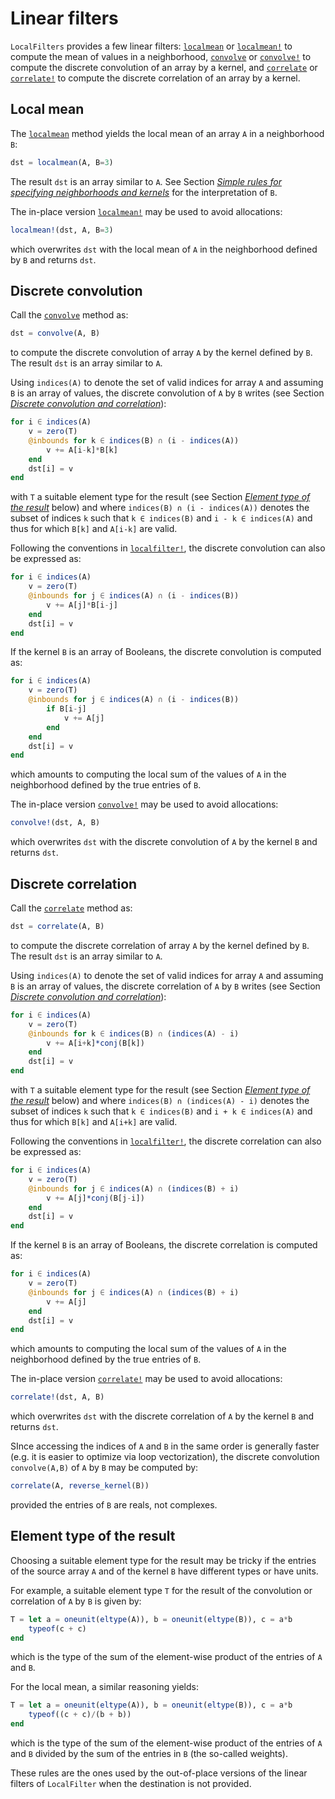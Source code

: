 # Linear filters

`LocalFilters` provides a few linear filters: [`localmean`](@ref) or
[`localmean!`](@ref) to compute the mean of values in a neighborhood,
[`convolve`](@ref) or [`convolve!`](@ref) to compute the discrete convolution
of an array by a kernel, and [`correlate`](@ref) or [`correlate!`](@ref) to
compute the discrete correlation of an array by a kernel.


## Local mean

The [`localmean`](@ref) method yields the local mean of an array `A` in a
neighborhood `B`:

```julia
dst = localmean(A, B=3)
```

The result `dst` is an array similar to `A`. See Section *[Simple rules for
specifying neighborhoods and kernels](@ref)* for the interpretation of `B`.

The in-place version [`localmean!`](@ref) may be used to avoid allocations:

```julia
localmean!(dst, A, B=3)
```

which overwrites `dst` with the local mean of `A` in the neighborhood defined
by `B` and returns `dst`.


## Discrete convolution

Call the [`convolve`](@ref) method as:

```julia
dst = convolve(A, B)
```

to compute the discrete convolution of array `A` by the kernel defined by `B`.
The result `dst` is an array similar to `A`.

Using `indices(A)` to denote the set of valid indices for array `A` and
assuming `B` is an array of values, the discrete convolution of `A` by `B`
writes (see Section *[Discrete convolution and correlation](@ref)*):

```julia
for i ∈ indices(A)
    v = zero(T)
    @inbounds for k ∈ indices(B) ∩ (i - indices(A))
        v += A[i-k]*B[k]
    end
    dst[i] = v
end
```

with `T` a suitable element type for the result (see Section *[Element type of
the result](@ref)* below) and where `indices(B) ∩ (i - indices(A))` denotes the
subset of indices `k` such that `k ∈ indices(B)` and `i - k ∈ indices(A)` and
thus for which `B[k]` and `A[i-k]` are valid.

Following the conventions in [`localfilter!`](@ref), the discrete convolution
can also be expressed as:

```julia
for i ∈ indices(A)
    v = zero(T)
    @inbounds for j ∈ indices(A) ∩ (i - indices(B))
        v += A[j]*B[i-j]
    end
    dst[i] = v
end
```

If the kernel `B` is an array of Booleans, the discrete convolution is computed
as:

```julia
for i ∈ indices(A)
    v = zero(T)
    @inbounds for j ∈ indices(A) ∩ (i - indices(B))
        if B[i-j]
            v += A[j]
        end
    end
    dst[i] = v
end
```

which amounts to computing the local sum of the values of `A` in the
neighborhood defined by the true entries of `B`.

The in-place version [`convolve!`](@ref) may be used to avoid allocations:

```julia
convolve!(dst, A, B)
```

which overwrites `dst` with the discrete convolution of `A` by the kernel `B`
and returns `dst`.


## Discrete correlation

Call the [`correlate`](@ref) method as:

```julia
dst = correlate(A, B)
```

to compute the discrete correlation of array `A` by the kernel defined by `B`.
The result `dst` is an array similar to `A`.

Using `indices(A)` to denote the set of valid indices for array `A` and
assuming `B` is an array of values, the discrete correlation of `A` by `B`
writes (see Section *[Discrete convolution and correlation](@ref)*):

```julia
for i ∈ indices(A)
    v = zero(T)
    @inbounds for k ∈ indices(B) ∩ (indices(A) - i)
        v += A[i+k]*conj(B[k])
    end
    dst[i] = v
end
```

with `T` a suitable element type for the result (see Section *[Element type of
the result](@ref)* below) and where `indices(B) ∩ (indices(A) - i)` denotes the
subset of indices `k` such that `k ∈ indices(B)` and `i + k ∈ indices(A)` and
thus for which `B[k]` and `A[i+k]` are valid.

Following the conventions in [`localfilter!`](@ref), the discrete correlation
can also be expressed as:

```julia
for i ∈ indices(A)
    v = zero(T)
    @inbounds for j ∈ indices(A) ∩ (indices(B) + i)
        v += A[j]*conj(B[j-i])
    end
    dst[i] = v
end
```

If the kernel `B` is an array of Booleans, the discrete correlation is computed
as:

```julia
for i ∈ indices(A)
    v = zero(T)
    @inbounds for j ∈ indices(A) ∩ (indices(B) + i)
        v += A[j]
    end
    dst[i] = v
end
```

which amounts to computing the local sum of the values of `A` in the
neighborhood defined by the true entries of `B`.

The in-place version [`correlate!`](@ref) may be used to avoid allocations:

```julia
correlate!(dst, A, B)
```

which overwrites `dst` with the discrete correlation of `A` by the kernel `B`
and returns `dst`.

SInce accessing the indices of `A` and `B` in the same order is generally
faster (e.g. it is easier to optimize via loop vectorization), the discrete
convolution `convolve(A,B)` of `A` by `B` may be computed by:

```julia
correlate(A, reverse_kernel(B))
```

provided the entries of `B` are reals, not complexes.


## Element type of the result

Choosing a suitable element type for the result may be tricky if the entries of
the source array `A` and of the kernel `B` have different types or have units.

For example, a suitable element type `T` for the result of the convolution or
correlation of `A` by `B` is given by:

```julia
T = let a = oneunit(eltype(A)), b = oneunit(eltype(B)), c = a*b
    typeof(c + c)
end
```

which is the type of the sum of the element-wise product of the entries of `A`
and `B`.

For the local mean, a similar reasoning yields:

```julia
T = let a = oneunit(eltype(A)), b = oneunit(eltype(B)), c = a*b
    typeof((c + c)/(b + b))
end
```

which is the type of the sum of the element-wise product of the entries of `A`
and `B` divided by the sum of the entries in `B` (the so-called weights).

These rules are the ones used by the out-of-place versions of the linear
filters of `LocalFilter` when the destination is not provided.

